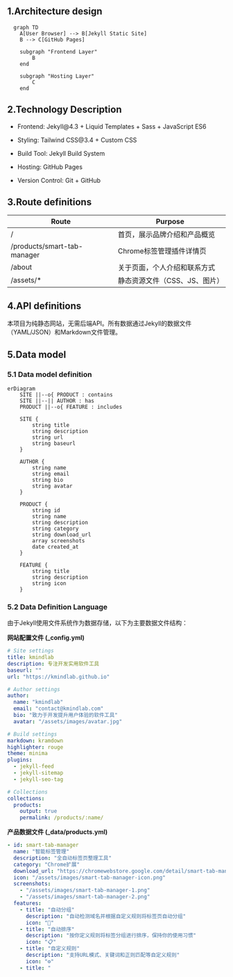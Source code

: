 ## 1.Architecture design

```mermaid
  graph TD
    A[User Browser] --> B[Jekyll Static Site]
    B --> C[GitHub Pages]
    
    subgraph "Frontend Layer"
        B
    end
    
    subgraph "Hosting Layer"
        C
    end
```

## 2.Technology Description

* Frontend: Jekyll\@4.3 + Liquid Templates + Sass + JavaScript ES6

* Styling: Tailwind CSS\@3.4 + Custom CSS

* Build Tool: Jekyll Build System

* Hosting: GitHub Pages

* Version Control: Git + GitHub

## 3.Route definitions

| Route                       | Purpose           |
| --------------------------- | ----------------- |
| /                           | 首页，展示品牌介绍和产品概览    |
| /products/smart-tab-manager | Chrome标签管理插件详情页   |
| /about                      | 关于页面，个人介绍和联系方式    |
| /assets/\*                  | 静态资源文件（CSS、JS、图片） |

## 4.API definitions

本项目为纯静态网站，无需后端API。所有数据通过Jekyll的数据文件（YAML/JSON）和Markdown文件管理。

## 5.Data model

### 5.1 Data model definition

```mermaid
erDiagram
    SITE ||--o{ PRODUCT : contains
    SITE ||--|| AUTHOR : has
    PRODUCT ||--o{ FEATURE : includes
    
    SITE {
        string title
        string description
        string url
        string baseurl
    }
    
    AUTHOR {
        string name
        string email
        string bio
        string avatar
    }
    
    PRODUCT {
        string id
        string name
        string description
        string category
        string download_url
        array screenshots
        date created_at
    }
    
    FEATURE {
        string title
        string description
        string icon
    }
```

### 5.2 Data Definition Language

由于Jekyll使用文件系统作为数据存储，以下为主要数据文件结构：

**网站配置文件 (\_config.yml)**

```yaml
# Site settings
title: kmindlab
description: 专注开发实用软件工具
baseurl: ""
url: "https://kmindlab.github.io"

# Author settings
author:
  name: "kmindlab"
  email: "contact@kmindlab.com"
  bio: "致力于开发提升用户体验的软件工具"
  avatar: "/assets/images/avatar.jpg"

# Build settings
markdown: kramdown
highlighter: rouge
theme: minima
plugins:
  - jekyll-feed
  - jekyll-sitemap
  - jekyll-seo-tag

# Collections
collections:
  products:
    output: true
    permalink: /products/:name/
```

**产品数据文件 (\_data/products.yml)**

```yaml
- id: smart-tab-manager
  name: "智能标签管理"
  description: "全自动标签页整理工具"
  category: "Chrome扩展"
  download_url: "https://chromewebstore.google.com/detail/smart-tab-manager/pgcammgkgbpbdchcfocijooacojecdbi"
  icon: "/assets/images/smart-tab-manager-icon.png"
  screenshots:
    - "/assets/images/smart-tab-manager-1.png"
    - "/assets/images/smart-tab-manager-2.png"
  features:
    - title: "自动分组"
      description: "自动检测域名并根据自定义规则将标签页自动分组"
      icon: "🔄"
    - title: "自动排序"
      description: "按你定义规则将标签分组进行排序，保持你的使用习惯"
      icon: "📋"
    - title: "自定义规则"
      description: "支持URL模式、关键词和正则匹配等自定义规则"
      icon: "⚙️"
    - title: "
```

